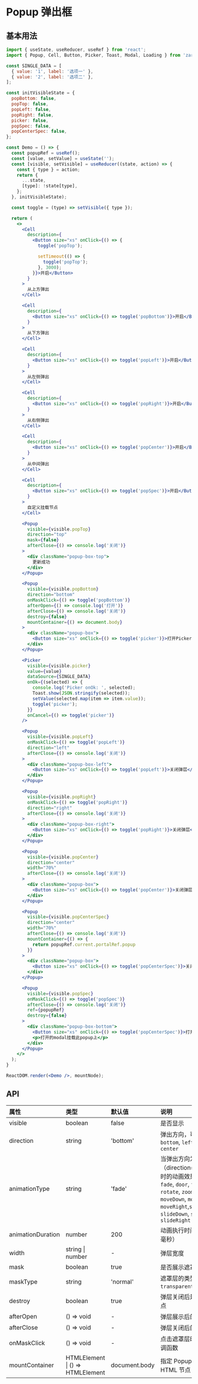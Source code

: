 # Popup 弹出框



## 基本用法
```jsx
import { useState, useReducer, useRef } from 'react';
import { Popup, Cell, Button, Picker, Toast, Modal, Loading } from 'zarm';

const SINGLE_DATA = [
  { value: '1', label: '选项一' },
  { value: '2', label: '选项二' },
];

const initVisibleState = {
  popBottom: false,
  popTop: false,
  popLeft: false,
  popRight: false,
  picker: false,
  popSpec: false,
  popCenterSpec: false,
};

const Demo = () => {
  const popupRef = useRef();
  const [value, setValue] = useState('');
  const [visible, setVisible] = useReducer((state, action) => {
    const { type } = action;
    return {
      ...state,
      [type]: !state[type],
    };
  }, initVisibleState);

  const toggle = (type) => setVisible({ type });

  return (
    <>
      <Cell
        description={
          <Button size="xs" onClick={() => {
            toggle('popTop');

            setTimeout(() => {
              toggle('popTop');
            }, 3000);
          }}>开启</Button>
        }
      >
        从上方弹出
      </Cell>

      <Cell
        description={
          <Button size="xs" onClick={() => toggle('popBottom')}>开启</Button>
        }
      >
        从下方弹出
      </Cell>

      <Cell
        description={
          <Button size="xs" onClick={() => toggle('popLeft')}>开启</Button>
        }
      >
        从左侧弹出
      </Cell>

      <Cell
        description={
          <Button size="xs" onClick={() => toggle('popRight')}>开启</Button>
        }
      >
        从右侧弹出
      </Cell>

      <Cell
        description={
          <Button size="xs" onClick={() => toggle('popCenter')}>开启</Button>
        }
      >
        从中间弹出
      </Cell>

      <Cell
        description={
          <Button size="xs" onClick={() => toggle('popSpec')}>开启</Button>
        }
      >
        自定义挂载节点
      </Cell>

      <Popup
        visible={visible.popTop}
        direction="top"
        mask={false}
        afterClose={() => console.log('关闭')}
      >
        <div className="popup-box-top">
          更新成功
        </div>
      </Popup>

      <Popup
        visible={visible.popBottom}
        direction="bottom"
        onMaskClick={() => toggle('popBottom')}
        afterOpen={() => console.log('打开')}
        afterClose={() => console.log('关闭')}
        destroy={false}
        mountContainer={() => document.body}
      >
        <div className="popup-box">
          <Button size="xs" onClick={() => toggle('picker')}>打开Picker</Button>
        </div>
      </Popup>

      <Picker
        visible={visible.picker}
        value={value}
        dataSource={SINGLE_DATA}
        onOk={(selected) => {
          console.log('Picker onOk: ', selected);
          Toast.show(JSON.stringify(selected));
          setValue(selected.map(item => item.value));
          toggle('picker');
        }}
        onCancel={() => toggle('picker')}
      />

      <Popup
        visible={visible.popLeft}
        onMaskClick={() => toggle('popLeft')}
        direction="left"
        afterClose={() => console.log('关闭')}
      >
        <div className="popup-box-left">
          <Button size="xs" onClick={() => toggle('popLeft')}>关闭弹层</Button>
        </div>
      </Popup>

      <Popup
        visible={visible.popRight}
        onMaskClick={() => toggle('popRight')}
        direction="right"
        afterClose={() => console.log('关闭')}
      >
        <div className="popup-box-right">
          <Button size="xs" onClick={() => toggle('popRight')}>关闭弹层</Button>
        </div>
      </Popup>

      <Popup
        visible={visible.popCenter}
        direction="center"
        width="70%"
        afterClose={() => console.log('关闭')}
      >
        <div className="popup-box">
          <Button size="xs" onClick={() => toggle('popCenter')}>关闭弹层</Button>
        </div>
      </Popup>

      <Popup
        visible={visible.popCenterSpec}
        direction="center"
        width="70%"
        afterClose={() => console.log('关闭')}
        mountContainer={() => {
          return popupRef.current.portalRef.popup
        }}
      >
        <div className="popup-box">
          <Button size="xs" onClick={() => toggle('popCenterSpec')}>关闭弹层</Button>
        </div>
      </Popup>

      <Popup
        visible={visible.popSpec}
        onMaskClick={() => toggle('popSpec')}
        afterClose={() => console.log('关闭')}
        ref={popupRef}
        destroy={false}
      >
        <div className="popup-box-bottom">
          <Button size="xs" onClick={() => toggle('popCenterSpec')}>打开弹层</Button>
          <p>打开的modal挂载此popup上</p>
        </div>
      </Popup>
    </>
  );
}

ReactDOM.render(<Demo />, mountNode);
```



## API

| 属性 | 类型 | 默认值 | 说明 |
| :--- | :--- | :--- | :--- |
| visible | boolean | false | 是否显示 |
| direction | string | 'bottom' | 弹出方向，可选值 `top`, `bottom`, `left`, `right`, `center` |
| animationType | string | 'fade' | 当弹出方向为中间位置（direction="center"）时的动画效果，可选值 `fade`, `door`, `flip`, `rotate`, `zoom`,`moveUp`, `moveDown`, `moveLeft`, `moveRight`,`slideUp`, `slideDown`, `slideLeft`, `slideRight` |
| animationDuration | number | 200 | 动画执行时间（单位：毫秒） |
| width | string &#124; number | - | 弹层宽度 |
| mask | boolean | true | 是否展示遮罩层 |
| maskType | string | 'normal' | 遮罩层的类型，可选值 `transparent`, `normal` |
| destroy | boolean | true | 弹层关闭后是否移除节点 |
| afterOpen | () => void | - | 弹层展示后的回调 |
| afterClose | () => void | - | 弹层关闭后的回调 |
| onMaskClick | () => void | - | 点击遮罩层时触发的回调函数 |
| mountContainer | HTMLElement &#124; () => HTMLElement | document.body | 指定 Popup 挂载的 HTML 节点 |